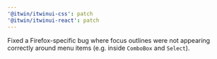 ```yaml
---
'@itwin/itwinui-css': patch
'@itwin/itwinui-react': patch
---
```


Fixed a Firefox-specific bug where focus outlines were not appearing correctly around menu items (e.g. inside `ComboBox` and `Select`).

